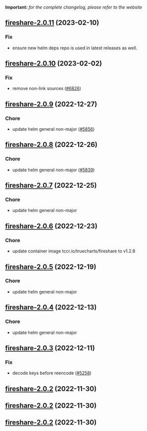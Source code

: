 **Important:**
*for the complete changelog, please refer to the website*




## [fireshare-2.0.11](https://github.com/truecharts/charts/compare/fireshare-2.0.10...fireshare-2.0.11) (2023-02-10)

### Fix

- ensure new helm deps repo is used in latest releases as well.
  
  


## [fireshare-2.0.10](https://github.com/truecharts/charts/compare/fireshare-2.0.9...fireshare-2.0.10) (2023-02-02)

### Fix

- remove non-link sources ([#6826](https://github.com/truecharts/charts/issues/6826))
  
  


## [fireshare-2.0.9](https://github.com/truecharts/charts/compare/fireshare-2.0.8...fireshare-2.0.9) (2022-12-27)

### Chore

- update helm general non-major ([#5856](https://github.com/truecharts/charts/issues/5856))
  
  


## [fireshare-2.0.8](https://github.com/truecharts/charts/compare/fireshare-2.0.7...fireshare-2.0.8) (2022-12-26)

### Chore

- update helm general non-major ([#5839](https://github.com/truecharts/charts/issues/5839))
  
  


## [fireshare-2.0.7](https://github.com/truecharts/charts/compare/fireshare-2.0.6...fireshare-2.0.7) (2022-12-25)

### Chore

- update helm general non-major
  
  


## [fireshare-2.0.6](https://github.com/truecharts/charts/compare/fireshare-2.0.5...fireshare-2.0.6) (2022-12-23)

### Chore

- update container image tccr.io/truecharts/fireshare to v1.2.8
  
  


## [fireshare-2.0.5](https://github.com/truecharts/charts/compare/fireshare-2.0.4...fireshare-2.0.5) (2022-12-19)

### Chore

- update helm general non-major
  
  


## [fireshare-2.0.4](https://github.com/truecharts/charts/compare/fireshare-2.0.3...fireshare-2.0.4) (2022-12-13)

### Chore

- update helm general non-major
  
  


## [fireshare-2.0.3](https://github.com/truecharts/charts/compare/fireshare-2.0.2...fireshare-2.0.3) (2022-12-11)

### Fix

- decode keys before reencode ([#5258](https://github.com/truecharts/charts/issues/5258))
  
  


## [fireshare-2.0.2](https://github.com/truecharts/charts/compare/fireshare-2.0.1...fireshare-2.0.2) (2022-11-30)




## [fireshare-2.0.2](https://github.com/truecharts/charts/compare/fireshare-2.0.1...fireshare-2.0.2) (2022-11-30)




## [fireshare-2.0.2](https://github.com/truecharts/charts/compare/fireshare-2.0.1...fireshare-2.0.2) (2022-11-30)

